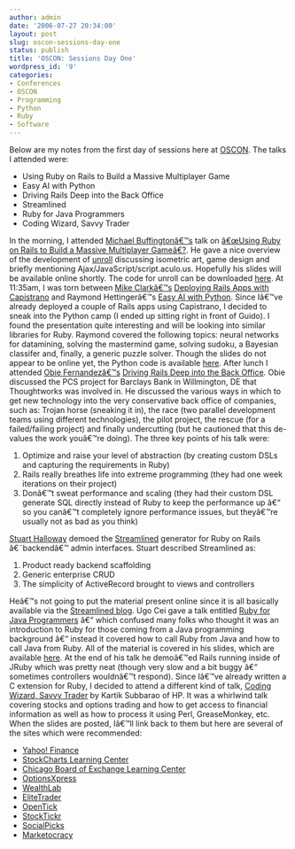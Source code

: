 ```yaml
---
author: admin
date: '2006-07-27 20:34:00'
layout: post
slug: oscon-sessions-day-one
status: publish
title: 'OSCON: Sessions Day One'
wordpress_id: '9'
categories:
- Conferences
- OSCON
- Programming
- Python
- Ruby
- Software
---
```


Below are my notes from the first day of sessions here at
[OSCON](http://conferences.oreillynet.com/os2006/). The talks I attended
were:

-   Using Ruby on Rails to Build a Massive Multiplayer Game
-   Easy AI with Python
-   Driving Rails Deep into the Back Office
-   Streamlined
-   Ruby for Java Programmers
-   Coding Wizard, Savvy Trader

In the morning, I attended [Michael
Buffingtonâ€™s](http://www.michaelbuffington.com/) talk on [â€œUsing
Ruby on Rails to Build a Massive Multiplayer
Gameâ€?](http://conferences.oreillynet.com/cs/os2006/view/e_sess/8390).
He gave a nice overview of the development of [unroll](http://llor.nu)
discussing isometric art, game design and briefly mentioning
Ajax/JavaScript/script.aculo.us. Hopefully his slides will be available
online shortly. The code for unroll can be downloaded
[here](http://dev.llor.nu). At 11:35am, I was torn between [Mike
Clarkâ€™s](http://clarkware.com/cgi/blosxom) [Deploying Rails Apps with
Capistrano](http://conferences.oreillynet.com/cs/os2006/view/e_sess/8396)
and Raymond Hettingerâ€™s [Easy AI with
Python](http://conferences.oreillynet.com/cs/os2006/view/e_sess/9577).
Since Iâ€™ve already deployed a couple of Rails apps using Capistrano, I
decided to sneak into the Python camp (I ended up sitting right in front
of Guido). I found the presentation quite interesting and will be
looking into similar libraries for Ruby. Raymond covered the following
topics: neural networks for datamining, solving the mastermind game,
solving sudoku, a Bayesian classifer and, finally, a generic puzzle
solver. Though the slides do not appear to be online yet, the Python
code is available
[here](http://aspn.activestate.com/ASPN/Cookbook/Python?author=178123).
After lunch I attended [Obie
Fernandezâ€™s](http://www.jroller.com/page/obie) [Driving Rails Deep
into the Back
Office](http://conferences.oreillynet.com/cs/os2006/view/e_sess/8674).
Obie discussed the PCS project for Barclays Bank in Willmington, DE that
Thoughtworks was involved in. He discussed the various ways in which to
get new technology into the very conservative back office of companies,
such as: Trojan horse (sneaking it in), the race (two parallel
development teams using different technologies), the pilot project, the
rescue (for a failed/failing project) and finally undercutting (but he
cautioned that this de-values the work youâ€™re doing). The three key
points of his talk were:

1.  Optimize and raise your level of abstraction (by creating custom
    DSLs and capturing the requirements in Ruby)
2.  Rails really breathes life into extreme programming (they had one
    week iterations on their project)
3.  Donâ€™t sweat performance and scaling (they had their custom DSL
    generate SQL directly instead of Ruby to keep the performance up â€“
    so you canâ€™t completely ignore performance issues, but theyâ€™re
    usually not as bad as you think)

[Stuart Halloway](http://www.relevancellc.com) demoed the
[Streamlined](http://conferences.oreillynet.com/cs/os2006/view/e_sess/9535)
generator for Ruby on Rails â€˜backendâ€™ admin interfaces. Stuart
described Streamlined as:

1.  Product ready backend scaffolding
2.  Generic enterprise CRUD
3.  The simplicity of ActiveRecord brought to views and controllers

Heâ€™s not going to put the material present online since it is all
basically available via the [Streamlined
blog](http://www.streamlinedframework.org/). Ugo Cei gave a talk
entitled [Ruby for Java
Programmers](http://conferences.oreillynet.com/cs/os2006/view/e_sess/8636)
â€“ which confused many folks who thought it was an introduction to Ruby
for those coming from a Java programming background â€“ instead it
covered how to call Ruby from Java and how to call Java from Ruby. All
of the material is covered in his slides, which are available
[here](http://www.sourcesense.com/transfer/ruby_for_java_programmers.pdf).
At the end of his talk he demoâ€™ed Rails running inside of JRuby which
was pretty neat (though very slow and a bit buggy â€“ sometimes
controllers wouldnâ€™t respond). Since Iâ€™ve already written a C
extension for Ruby, I decided to attend a different kind of talk,
[Coding Wizard, Savvy
Trader](http://conferences.oreillynet.com/cs/os2006/view/e_sess/8755) by
Kartik Subbarao of HP. It was a whirlwind talk covering stocks and
options trading and how to get access to financial information as well
as how to process it using Perl, GreaseMonkey, etc. When the slides are
posted, Iâ€™ll link back to them but here are several of the sites which
were recommended:

-   [Yahoo! Finance](http://finance.yahoo.com)
-   [StockCharts Learning Center](http://www.stockcharts.com/education)
-   [Chicago Board of Exchange Learning
    Center](http://www.cboe.com/LearnCenter)
-   [OptionsXpress](http://www.optionsxpress.com)
-   [WealthLab](http://www.wealthlab.com)
-   [EliteTrader](http://www.elitetrader.com)
-   [OpenTick](http://www.opentick.com)
-   [StockTickr](http://www.stocktickr.com)
-   [SocialPicks](http://www.socialpicks.com)
-   [Marketocracy](http://www.marketocracy.com)

